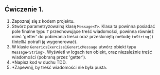 ## Ćwiczenie 1.
1. Zapoznaj się z kodem projektu.
2. Stwórz parametryzowalną klasę `Message<T>`.
Klasa ta powinna posiadać pole finalne typu `T` przechowujące treść wiadomości,
powinna również mieć 'getter' do pobierania treści 
oraz przesłoniętą metodę `toString()` (IntelliJ potrafi ją wygenerować).
3. W klasie `GenericsExercise1GenericMessage` utwórz obiekt typu `Message<String>`.
Wyświetl w logach ten obiekt, oraz niezależnie treść wiadomości (pobraną przez 'getter').
4. *Napisz kod w duchu TDD.
5. *Zapewnij, by treść wiadomości nie była pusta.
